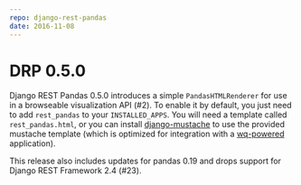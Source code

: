 ```yaml
---
repo: django-rest-pandas
date: 2016-11-08
---
```


# DRP 0.5.0

Django REST Pandas 0.5.0 introduces a simple `PandasHTMLRenderer` for use in a browseable visualization API (#2).  To enable it by default, you just need to add `rest_pandas` to your `INSTALLED_APPS`.  You will need a template called `rest_pandas.html`, or you can install [django-mustache](https://github.com/wq/django-mustache) to use the provided mustache template (which is optimized for integration with a [wq-powered](../index.md) application).

This release also includes updates for pandas 0.19 and drops support for Django REST Framework 2.4 (#23).
